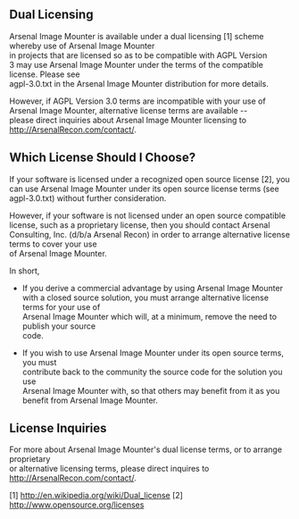 Dual Licensing
--------------

Arsenal Image Mounter is available under a dual licensing [1] scheme whereby use of Arsenal Image Mounter  
in projects that are licensed so as to be compatible with AGPL Version      
3 may use Arsenal Image Mounter  under the terms of the compatible license. Please see      
agpl-3.0.txt in the Arsenal Image Mounter distribution for more details.                   

However, if AGPL Version 3.0 terms are incompatible with your use of        
Arsenal Image Mounter, alternative license terms are available --  
please direct inquiries about Arsenal Image Mounter licensing to http://ArsenalRecon.com/contact/.                                                            

Which License Should I Choose?
------------------------------

If your software is licensed under a recognized open source license [2], you 
can use Arsenal Image Mounter under its open source license terms (see agpl-3.0.txt) without
further consideration.

However, if your software is not licensed under an open source compatible   
license, such as a proprietary license, then you should contact Arsenal Consulting, Inc. (d/b/a Arsenal Recon)
 in order to arrange alternative license terms to cover your use  
of Arsenal Image Mounter.                                                                  

In short,

* If you derive a commercial advantage by using Arsenal Image Mounter with a closed source 
  solution, you must arrange alternative license terms for your use of        
  Arsenal Image Mounter which will, at a minimum, remove the need to publish your source    
  code.

* If you wish to use Arsenal Image Mounter under its open source terms, you must           
  contribute back to the community the source code for the solution you use   
  Arsenal Image Mounter with, so that others may benefit from it as you benefit from Arsenal Image Mounter. 

License Inquiries
-----------------

For more about Arsenal Image Mounter's dual license terms, or to arrange proprietary       
or alternative licensing terms, please direct inquires to                   
http://ArsenalRecon.com/contact/.                   

[1] http://en.wikipedia.org/wiki/Dual_license
[2] http://www.opensource.org/licenses
